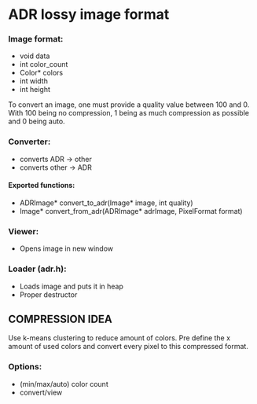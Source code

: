 # ADR lossy image format

### Image format:
- void data
- int color_count
- Color* colors
- int width
- int height

To convert an image, one must provide a quality value between 100 and 0. With 100 being no compression, 1 being as much compression as possible and 0 being auto.

### Converter:
- converts ADR -> other
- converts other -> ADR

#### Exported functions:
- ADRImage* convert_to_adr(Image* image, int quality)
- Image* convert_from_adr(ADRImage* adrImage, PixelFormat format)

### Viewer: 
- Opens image in new window

### Loader (adr.h):
- Loads image and puts it in heap
- Proper destructor

## COMPRESSION IDEA
Use k-means clustering to reduce amount of colors. Pre define the x amount of used colors and convert every pixel to this compressed format.

### Options:
- (min/max/auto) color count
- convert/view
